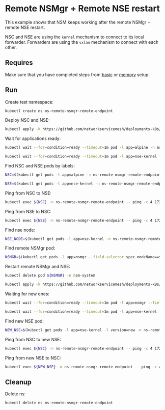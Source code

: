 # Remote NSMgr + Remote NSE restart

This example shows that NSM keeps working after the remote NSMgr + remote NSE restart.

NSC and NSE are using the `kernel` mechanism to connect to its local forwarder.
Forwarders are using the `vxlan` mechanism to connect with each other.

## Requires

Make sure that you have completed steps from [basic](../../basic) or [memory](../../memory) setup.

## Run

Create test namespace:
```bash
kubectl create ns ns-remote-nsmgr-remote-endpoint
```

Deploy NSC and NSE:
```bash
kubectl apply -k https://github.com/networkservicemesh/deployments-k8s/examples/heal/remote-nsmgr-remote-endpoint/nsmgr-before-death?ref=96eb4be20d4554b65c4d2d4290c8f81451d156f7
```

Wait for applications ready:
```bash
kubectl wait --for=condition=ready --timeout=1m pod -l app=alpine -n ns-remote-nsmgr-remote-endpoint
```
```bash
kubectl wait --for=condition=ready --timeout=1m pod -l app=nse-kernel -n ns-remote-nsmgr-remote-endpoint
```

Find NSC and NSE pods by labels:
```bash
NSC=$(kubectl get pods -l app=alpine -n ns-remote-nsmgr-remote-endpoint --template '{{range .items}}{{.metadata.name}}{{"\n"}}{{end}}')
```
```bash
NSE=$(kubectl get pods -l app=nse-kernel -n ns-remote-nsmgr-remote-endpoint --template '{{range .items}}{{.metadata.name}}{{"\n"}}{{end}}')
```

Ping from NSC to NSE:
```bash
kubectl exec ${NSC} -n ns-remote-nsmgr-remote-endpoint -- ping -c 4 172.16.1.100
```

Ping from NSE to NSC:
```bash
kubectl exec ${NSE} -n ns-remote-nsmgr-remote-endpoint -- ping -c 4 172.16.1.101
```

Find nse node:
```bash
NSE_NODE=$(kubectl get pods -l app=nse-kernel -n ns-remote-nsmgr-remote-endpoint --template '{{range .items}}{{.spec.nodeName}}{{"\n"}}{{end}}')
```

Find remote NSMgr pod:
```bash
NSMGR=$(kubectl get pods -l app=nsmgr --field-selector spec.nodeName==${NSE_NODE} -n nsm-system --template '{{range .items}}{{.metadata.name}}{{"\n"}}{{end}}')
```

Restart remote NSMgr and NSE:
```bash
kubectl delete pod ${NSMGR} -n nsm-system
```
```bash
kubectl apply -k https://github.com/networkservicemesh/deployments-k8s/examples/heal/remote-nsmgr-remote-endpoint/nsmgr-after-death?ref=96eb4be20d4554b65c4d2d4290c8f81451d156f7
```

Waiting for new ones:
```bash
kubectl wait --for=condition=ready --timeout=1m pod -l app=nsmgr --field-selector spec.nodeName==${NSE_NODE} -n nsm-system
```
```bash
kubectl wait --for=condition=ready --timeout=1m pod -l app=nse-kernel -l version=new -n ns-remote-nsmgr-remote-endpoint
```

Find new NSE pod:
```bash
NEW_NSE=$(kubectl get pods -l app=nse-kernel -l version=new -n ns-remote-nsmgr-remote-endpoint --template '{{range .items}}{{.metadata.name}}{{"\n"}}{{end}}')
```

Ping from NSC to new NSE:
```bash
kubectl exec ${NSC} -n ns-remote-nsmgr-remote-endpoint -- ping -c 4 172.16.1.102
```

Ping from new NSE to NSC:
```bash
kubectl exec ${NEW_NSE} -n ns-remote-nsmgr-remote-endpoint -- ping -c 4 172.16.1.103
```

## Cleanup

Delete ns:
```bash
kubectl delete ns ns-remote-nsmgr-remote-endpoint
```
